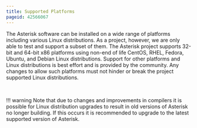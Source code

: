 ```yaml
---
title: Supported Platforms
pageid: 42566067
---
```


The Asterisk software can be installed on a wide range of platforms including various Linux distributions. As a project, however, we are only able to test and support a subset of them. The Asterisk project supports 32-bit and 64-bit x86 platforms using non-end of life CentOS, RHEL, Fedora, Ubuntu, and Debian Linux distributions. Support for other platforms and Linux distributions is best effort and is provided by the community. Any changes to allow such platforms must not hinder or break the project supported Linux distributions.

 




!!! warning 
    Note that due to changes and improvements in compilers it is possible for Linux distribution upgrades to result in old versions of Asterisk no longer building. If this occurs it is recommended to upgrade to the latest supported version of Asterisk.

      
[//]: # (end-warning)



